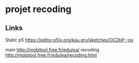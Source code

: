 # projet recoding

## Links
Static p5 https://editor.p5js.org/kau.grv/sketches/OC2bP--qy

main http://mobitool.free.fr/edu/ea/
recoding http://mobitool.free.fr/edu/ea/recoding.html
